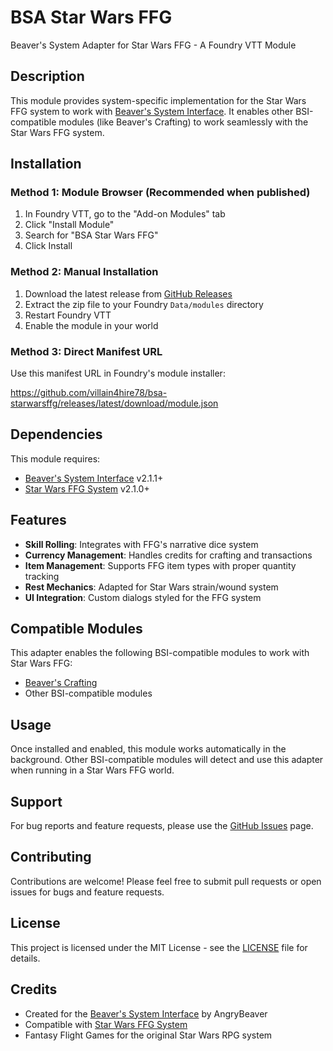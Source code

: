 # BSA Star Wars FFG

Beaver's System Adapter for Star Wars FFG - A Foundry VTT Module

## Description

This module provides system-specific implementation for the Star Wars FFG system to work with [Beaver's System Interface](https://github.com/AngryBeaver/beavers-system-interface). It enables other BSI-compatible modules (like Beaver's Crafting) to work seamlessly with the Star Wars FFG system.

## Installation

### Method 1: Module Browser (Recommended when published)
1. In Foundry VTT, go to the "Add-on Modules" tab
2. Click "Install Module"
3. Search for "BSA Star Wars FFG"
4. Click Install

### Method 2: Manual Installation
1. Download the latest release from [GitHub Releases](https://github.com/villain4hire78/bsa-starwarsffg/releases)
2. Extract the zip file to your Foundry `Data/modules` directory
3. Restart Foundry VTT
4. Enable the module in your world

### Method 3: Direct Manifest URL
Use this manifest URL in Foundry's module installer:

https://github.com/villain4hire78/bsa-starwarsffg/releases/latest/download/module.json

## Dependencies

This module requires:
- [Beaver's System Interface](https://github.com/AngryBeaver/beavers-system-interface) v2.1.1+
- [Star Wars FFG System](https://github.com/StarWarsFoundryVTT/StarWarsFFG) v2.1.0+

## Features

- **Skill Rolling**: Integrates with FFG's narrative dice system
- **Currency Management**: Handles credits for crafting and transactions
- **Item Management**: Supports FFG item types with proper quantity tracking
- **Rest Mechanics**: Adapted for Star Wars strain/wound system
- **UI Integration**: Custom dialogs styled for the FFG system

## Compatible Modules

This adapter enables the following BSI-compatible modules to work with Star Wars FFG:
- [Beaver's Crafting](https://github.com/AngryBeaver/beavers-crafting)
- Other BSI-compatible modules

## Usage

Once installed and enabled, this module works automatically in the background. Other BSI-compatible modules will detect and use this adapter when running in a Star Wars FFG world.

## Support

For bug reports and feature requests, please use the [GitHub Issues](https://github.com/villain4hire78/bsa-starwarsffg/issues) page.

## Contributing

Contributions are welcome! Please feel free to submit pull requests or open issues for bugs and feature requests.

## License

This project is licensed under the MIT License - see the [LICENSE](LICENSE) file for details.

## Credits

- Created for the [Beaver's System Interface](https://github.com/AngryBeaver/beavers-system-interface) by AngryBeaver
- Compatible with [Star Wars FFG System](https://github.com/StarWarsFoundryVTT/StarWarsFFG)
- Fantasy Flight Games for the original Star Wars RPG system
